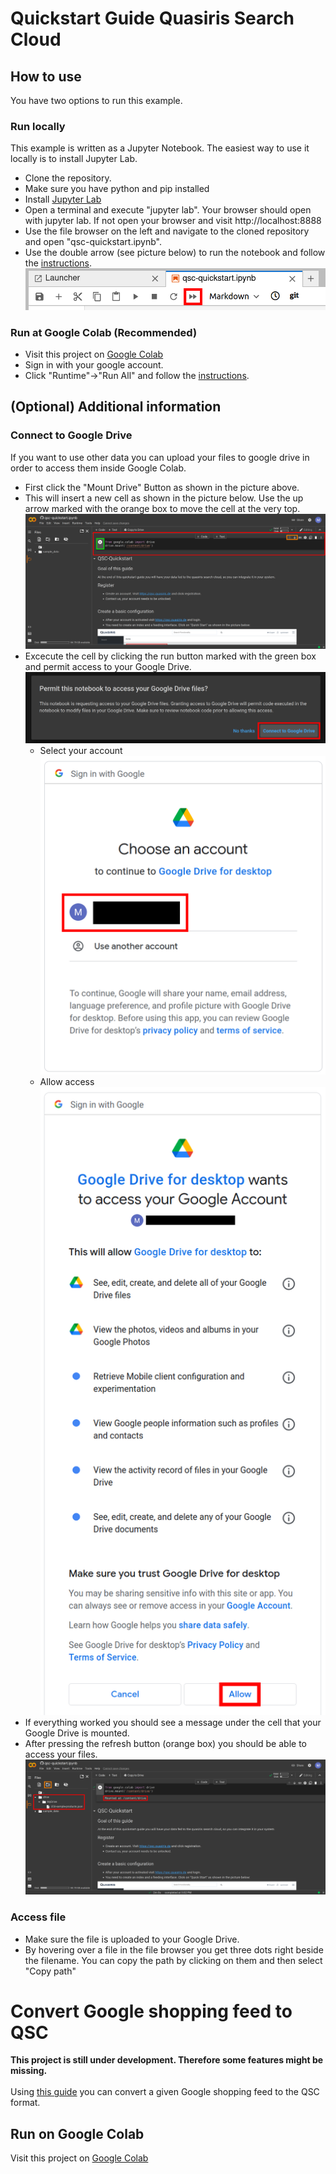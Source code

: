 # Quickstart Guide Quasiris Search Cloud

## How to use

You have two options to run this example.

### Run locally
This example is written as a Jupyter Notebook. The easiest way to use it locally is to install Jupyter Lab.<br>
- Clone the repository.
- Make sure you have python and pip installed
- Install [Jupyter Lab](https://jupyterlab.readthedocs.io/en/stable/getting_started/installation.html)
- Open a terminal and execute "jupyter lab". Your browser should open with jupyter lab. If not open your browser and visit http://localhost:8888
- Use the file browser on the left and navigate to the cloned repository and open "qsc-quickstart.ipynb".
- Use the double arrow (see picture below) to run the notebook and follow the [instructions](qsc-quickstart.ipynb).
![Run Notebook](resources/pictures/qsc_run_notebook.png)

### Run at Google Colab (Recommended)
- Visit this project on [Google Colab](https://colab.research.google.com/github/quasiris/qsc-quickstart/blob/main/qsc-quickstart.ipynb)
- Sign in with your google account.
- Click "Runtime"->"Run All" and follow the [instructions](qsc-quickstart.ipynb).

## (Optional) Additional information

### Connect to Google Drive
If you want to use other data you can upload your files to google drive in order to access them inside Google Colab.

- First click the "Mount Drive" Button as shown in the picture above.
- This will insert a new cell as shown in the picture below. Use the up arrow marked with the orange box to move the cell at the very top.
![](resources/pictures/google_colab_gdrive_cell.png)
- Excecute the cell by clicking the run button marked with the green box and permit access to your Google Drive.
![](resources/pictures/google_colab_permit_access.png)
  - Select your account<br>
  ![](resources/pictures/google_colab_permit_access_1.png)
  - Allow access<br>
  ![](resources/pictures/google_colab_permit_access_2.png)
- If everything worked you should see a message under the cell that your Google Drive is mounted.
- After pressing the refresh button (orange box) you should be able to access your files.
![](resources/pictures/google_colab_mount_success.png)

### Access file
- Make sure the file is uploaded to your Google Drive.
- By hovering over a file in the file browser you get three dots right beside the filename. You can copy the path by
clicking on them and then select "Copy path"

# Convert Google shopping feed to QSC
**This project is still under development. Therefore some features might be missing.**</br></br>
Using [this guide](google_shopping_feed_to_qsc.ipynb) you can convert a given Google shopping feed to the QSC format.

## Run on Google Colab
Visit this project on [Google Colab](https://colab.research.google.com/github/quasiris/qsc-quickstart/blob/main/google_shopping_feed_to_qsc.ipynb)